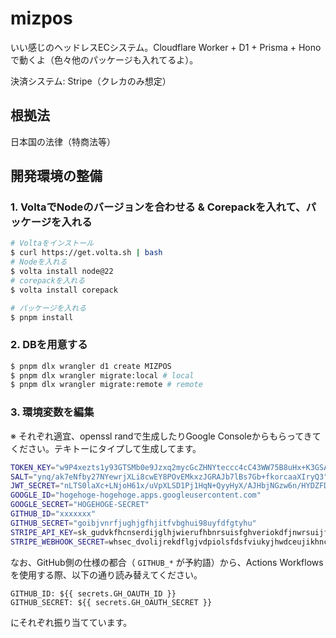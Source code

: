 # mizpos

いい感じのヘッドレスECシステム。Cloudflare Worker + D1 + Prisma + Honoで動くよ（色々他のパッケージも入れてるよ）。

決済システム: Stripe（クレカのみ想定）

## 根拠法

日本国の法律（特商法等）

## 開発環境の整備

### 1. VoltaでNodeのバージョンを合わせる & Corepackを入れて、パッケージを入れる

```bash
# Voltaをインストール
$ curl https://get.volta.sh | bash
# Nodeを入れる
$ volta install node@22
# corepackを入れる
$ volta install corepack

# パッケージを入れる
$ pnpm install
```

### 2. DBを用意する

```sh
$ pnpm dlx wrangler d1 create MIZPOS
$ pnpm dlx wrangler migrate:local # local
$ pnpm dlx wrangler migrate:remote # remote
```

### 3. 環境変数を編集

※ それぞれ適宜、openssl randで生成したりGoogle Consoleからもらってきてください。テキトーにタイプして生成してます。

```sh
TOKEN_KEY="w9P4xezts1y93GTSMb0e9Jzxq2mycGcZHNYteccc4cC43WW75B8uHx+K3GSAZ2JB"
SALT="ynq/ak7eNfby27NYewrjXLi8cwEY8POvEMkxzJGRAJb7lBs7Gb+fkorcaaXIryQ3"
JWT_SECRET="nLTS0laXc+LNjoH61x/uVpXLSD1Pj1HqN+QyyHyX/AJHbjNGzw6n/HYDZFDwILBt"
GOOGLE_ID="hogehoge-hogehoge.apps.googleusercontent.com"
GOOGLE_SECRET="HOGEHOGE-SECRET"
GITHUB_ID="xxxxxxx"
GITHUB_SECRET="goibjvnrfjughjgfhjitfvbghui98uyfdfgtyhu"
STRIPE_API_KEY=sk_gudvkfhcnserdijglhjwierufhbnrsuisfghveriokdfjnwrsuijfnvbirsetjhgv
STRIPE_WEBHOOK_SECRET=whsec_dvolijrekdflgjvdpiolsfdsfviukyjhwdceujikhncrdwsiujhnkrdsunjh
```

なお、GitHub側の仕様の都合（ `GITHUB_*` が予約語）から、Actions Workflowsを使用する際、以下の通り読み替えてください。

```
GITHUB_ID: ${{ secrets.GH_OAUTH_ID }}
GITHUB_SECRET: ${{ secrets.GH_OAUTH_SECRET }}
```

にそれぞれ振り当てています。
